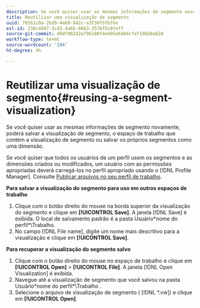```yaml
---
description: Se você quiser usar as mesmas informações de segmento novamente, poderá salvar a visualização de segmento, o espaço de trabalho que contém a visualização de segmento ou salvar os próprios segmentos como uma dimensão.
title: Reutilizar uma visualização de segmento
uuid: 70161c0a-2bd9-4a60-842c-a3f36fbfb7ee
exl-id: 238c4947-3cd3-4a6b-9663-3576f5c07eff
source-git-commit: d9df90242ef96188f4e4b5e6d04cfef196b0a628
workflow-type: tm+mt
source-wordcount: '194'
ht-degree: 4%

---
```


# Reutilizar uma visualização de segmento{#reusing-a-segment-visualization}

Se você quiser usar as mesmas informações de segmento novamente, poderá salvar a visualização de segmento, o espaço de trabalho que contém a visualização de segmento ou salvar os próprios segmentos como uma dimensão.

Se você quiser que todos os usuários de um perfil usem os segmentos e as dimensões criados ou modificados, um usuário com as permissões apropriadas deverá carregá-los no perfil apropriado usando o [!DNL Profile Manager]. Consulte [Publicar arquivos no seu perfil de trabalho](../../../../home/c-get-started/c-admin-intrf/c-prof-mgr/t-pub-files-wkg-prof.md#task-a0106e010c834d16bd60eef4721b6af9).

**Para salvar a visualização do segmento para uso em outros espaços de trabalho**

1. Clique com o botão direito do mouse na borda superior da visualização do segmento e clique em **[!UICONTROL Save]**. A janela [!DNL Save] é exibida. O local de salvamento padrão é a pasta Usuário\*nome do perfil*\Trabalho.
1. No campo [!DNL File name], digite um nome mais descritivo para a visualização e clique em **[!UICONTROL Save]**.

**Para recuperar a visualização do segmento salvo**

1. Clique com o botão direito do mouse no espaço de trabalho e clique em **[!UICONTROL Open]** > **[!UICONTROL File]**. A janela [!DNL Open Visualization] é exibida.
1. Navegue até a visualização de segmento que você salvou na pasta Usuário\*nome do perfil*\Trabalho .
1. Selecione o arquivo de visualização de segmento ( [!DNL *.vw]) e clique em **[!UICONTROL Open]**.

